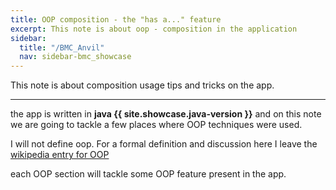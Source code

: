 ```yaml
---
title: OOP composition - the "has a..." feature 
excerpt: This note is about oop - composition in the application
sidebar:
  title: "/BMC_Anvil"
  nav: sidebar-bmc_showcase
---
```


This note is about composition usage tips and tricks on the app.

---

the app is written in **java {{ site.showcase.java-version }}** and on this note we are going to tackle a few places where OOP techniques
were used.

I will not define oop. For a formal definition and discussion here I leave
the [wikipedia entry for OOP](https://en.wikipedia.org/wiki/Object-oriented_programming)

each OOP section will tackle some OOP feature present in the app.

##  